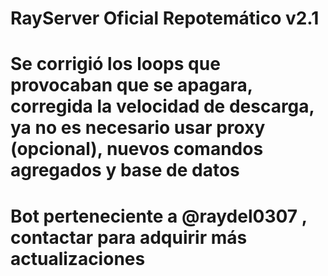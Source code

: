 # RayServer Oficial Repotemático v2.1

# Se corrigió los loops que provocaban que se apagara, corregida la velocidad de descarga, ya no es necesario usar proxy (opcional), nuevos comandos agregados y base de datos

# Bot perteneciente a @raydel0307 , contactar para adquirir más actualizaciones
